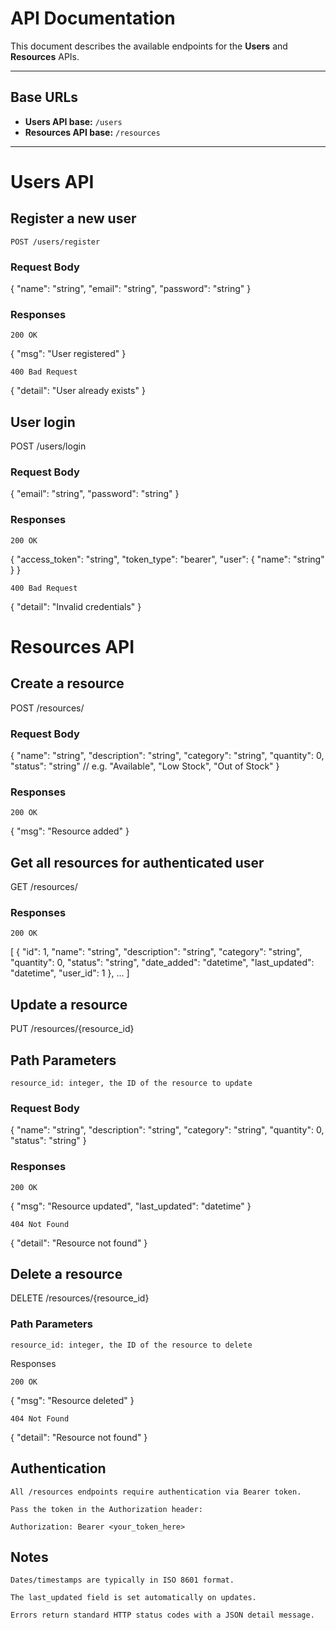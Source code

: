 # API Documentation

This document describes the available endpoints for the **Users** and **Resources** APIs.

---

## Base URLs

- **Users API base:** `/users`
- **Resources API base:** `/resources`

---

# Users API

## Register a new user

`POST /users/register`

### Request Body

{
  "name": "string",
  "email": "string",
  "password": "string"
}

### Responses

    200 OK

{
  "msg": "User registered"
}

    400 Bad Request

{
  "detail": "User already exists"
}

## User login

POST /users/login
### Request Body

{
  "email": "string",
  "password": "string"
}

### Responses

    200 OK

{
  "access_token": "string",
  "token_type": "bearer",
  "user": {
    "name": "string"
  }
}

    400 Bad Request

{
  "detail": "Invalid credentials"
}

# Resources API
## Create a resource

POST /resources/
### Request Body

{
  "name": "string",
  "description": "string",
  "category": "string",
  "quantity": 0,
  "status": "string"  // e.g. "Available", "Low Stock", "Out of Stock"
}

### Responses

    200 OK

{
  "msg": "Resource added"
}

## Get all resources for authenticated user

GET /resources/
### Responses

    200 OK

[
  {
    "id": 1,
    "name": "string",
    "description": "string",
    "category": "string",
    "quantity": 0,
    "status": "string",
    "date_added": "datetime",
    "last_updated": "datetime",
    "user_id": 1
  },
  ...
]

## Update a resource

PUT /resources/{resource_id}
## Path Parameters

    resource_id: integer, the ID of the resource to update

### Request Body

{
  "name": "string",
  "description": "string",
  "category": "string",
  "quantity": 0,
  "status": "string"
}

### Responses

    200 OK

{
  "msg": "Resource updated",
  "last_updated": "datetime"
}

    404 Not Found

{
  "detail": "Resource not found"
}

## Delete a resource

DELETE /resources/{resource_id}
### Path Parameters

    resource_id: integer, the ID of the resource to delete

Responses

    200 OK

{
  "msg": "Resource deleted"
}

    404 Not Found

{
  "detail": "Resource not found"
}

## Authentication

    All /resources endpoints require authentication via Bearer token.

    Pass the token in the Authorization header:

    Authorization: Bearer <your_token_here>

## Notes

    Dates/timestamps are typically in ISO 8601 format.

    The last_updated field is set automatically on updates.

    Errors return standard HTTP status codes with a JSON detail message.
